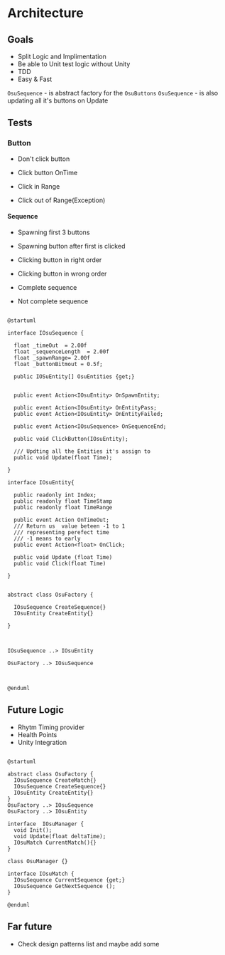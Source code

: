 # Architecture 

## Goals

- Split Logic and Implimentation
- Be able to Unit test logic without Unity
- TDD
- Easy & Fast

`OsuSequence`  - is abstract factory for the `OsuButtons` 
`OsuSequence`  - is also updating all it's buttons on Update

## Tests

### Button

- Don't click button
- Click button OnTime
- Click in Range

- Click out of Range(Exception)


#### Sequence

- Spawning first 3 buttons
- Spawning button after first is clicked

- Clicking button in right order
- Clicking button in wrong order

- Complete sequence
- Not complete sequence


```puml

@startuml

interface IOsuSequence {

  float _timeOut  = 2.00f
  float _sequenceLength  = 2.00f
  float _spawnRange= 2.00f
  float _buttonBitmout = 0.5f;

  public IOSuEntity[] OsuEntities {get;}


  public event Action<IOsuEntity> OnSpawnEntity;

  public event Action<IOsuEntity> OnEntityPass;
  public event Action<IOsuEntity> OnEntityFailed;

  public event Action<IOsuSequence> OnSequenceEnd;

  public void ClickButton(IOsuEntity);

  /// Updting all the Entities it's assign to
  public void Update(float Time);

}

interface IOsuEntity{

  public readonly int Index;
  public readonly float TimeStamp 
  public readonly float TimeRange

  public event Action OnTimeOut;
  /// Return us  value beteen -1 to 1 
  /// representing perefect time 
  /// -1 means to early 
  public event Action<float> OnClick;

  public void Update (float Time)
  public void Click(float Time)

}


abstract class OsuFactory {

  IOsuSequence CreateSequence{}
  IOsuEntity CreateEntity{}

}



IOsuSequence ..> IOsuEntity

OsuFactory ..> IOsuSequence



@enduml

```
## Future Logic

- Rhytm Timing provider
- Health Points
- Unity Integration

```puml

@startuml

abstract class OsuFactory {
  IOsuSequence CreateMatch{}
  IOsuSequence CreateSequence{}
  IOsuEntity CreateEntity{}
}
OsuFactory ..> IOsuSequence
OsuFactory ..> IOsuEntity

interface  IOsuManager {
  void Init();
  void Update(float deltaTime);
  IOsuMatch CurrentMatch(){}
}

class OsuManager {}

interface IOsuMatch {
  IOsuSequence CurrentSequence {get;}
  IOsuSequence GetNextSequence ();
}

@enduml

```


## Far future 

- Check design patterns list and maybe add some

